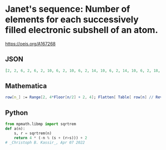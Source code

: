 # Janet's sequence: Number of elements for each successively filled electronic subshell of an atom\.
https://oeis.org/A167268
## JSON
```JSON
[2, 2, 6, 2, 6, 2, 10, 6, 2, 10, 6, 2, 14, 10, 6, 2, 14, 10, 6, 2, 18, 14, 10, 6, 2, 18, 14, 10, 6, 2, 22, 18, 14, 10, 6, 2, 22, 18, 14, 10, 6, 2, 26, 22, 18, 14, 10, 6, 2, 26, 22, 18, 14, 10, 6, 2, 30, 26, 22, 18, 14, 10, 6, 2, 30, 26, 22, 18, 14, 10, 6]
```
## Mathematica
```Mathematica
row[n_] := Range[2, 4*Floor[n/2] + 2, 4]; Flatten[ Table[ row[n] // Reverse, {n, 0, 15}]] (* _Jean-François Alcover_, Oct 02 2012 *)
```
## Python
```Python
from mpmath.libmp import sqrtrem
def a(n):
    s, r = sqrtrem(n)
    return 4 * (-n % (s + (r>s))) + 2
# _Christoph B. Kassir_, Apr 07 2022
```
